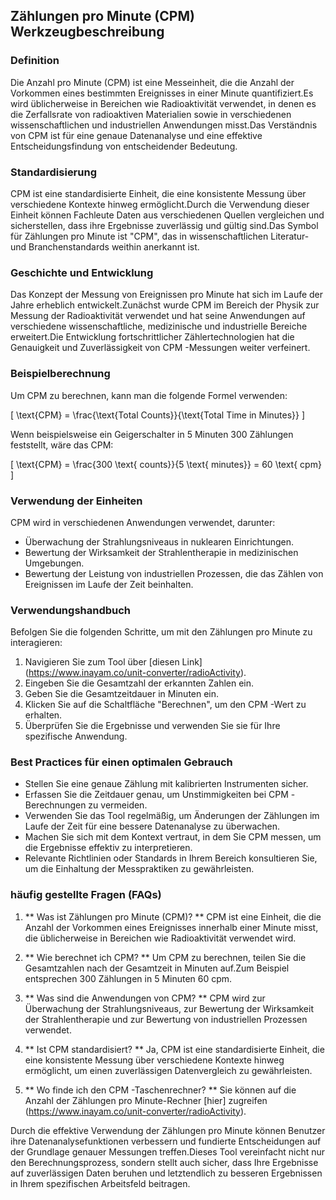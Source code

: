 ## Zählungen pro Minute (CPM) Werkzeugbeschreibung

### Definition
Die Anzahl pro Minute (CPM) ist eine Messeinheit, die die Anzahl der Vorkommen eines bestimmten Ereignisses in einer Minute quantifiziert.Es wird üblicherweise in Bereichen wie Radioaktivität verwendet, in denen es die Zerfallsrate von radioaktiven Materialien sowie in verschiedenen wissenschaftlichen und industriellen Anwendungen misst.Das Verständnis von CPM ist für eine genaue Datenanalyse und eine effektive Entscheidungsfindung von entscheidender Bedeutung.

### Standardisierung
CPM ist eine standardisierte Einheit, die eine konsistente Messung über verschiedene Kontexte hinweg ermöglicht.Durch die Verwendung dieser Einheit können Fachleute Daten aus verschiedenen Quellen vergleichen und sicherstellen, dass ihre Ergebnisse zuverlässig und gültig sind.Das Symbol für Zählungen pro Minute ist "CPM", das in wissenschaftlichen Literatur- und Branchenstandards weithin anerkannt ist.

### Geschichte und Entwicklung
Das Konzept der Messung von Ereignissen pro Minute hat sich im Laufe der Jahre erheblich entwickelt.Zunächst wurde CPM im Bereich der Physik zur Messung der Radioaktivität verwendet und hat seine Anwendungen auf verschiedene wissenschaftliche, medizinische und industrielle Bereiche erweitert.Die Entwicklung fortschrittlicher Zählertechnologien hat die Genauigkeit und Zuverlässigkeit von CPM -Messungen weiter verfeinert.

### Beispielberechnung
Um CPM zu berechnen, kann man die folgende Formel verwenden:

\[ \text{CPM} = \frac{\text{Total Counts}}{\text{Total Time in Minutes}} \]

Wenn beispielsweise ein Geigerschalter in 5 Minuten 300 Zählungen feststellt, wäre das CPM:

\[ \text{CPM} = \frac{300 \text{ counts}}{5 \text{ minutes}} = 60 \text{ cpm} \]

### Verwendung der Einheiten
CPM wird in verschiedenen Anwendungen verwendet, darunter:
- Überwachung der Strahlungsniveaus in nuklearen Einrichtungen.
- Bewertung der Wirksamkeit der Strahlentherapie in medizinischen Umgebungen.
- Bewertung der Leistung von industriellen Prozessen, die das Zählen von Ereignissen im Laufe der Zeit beinhalten.

### Verwendungshandbuch
Befolgen Sie die folgenden Schritte, um mit den Zählungen pro Minute zu interagieren:
1. Navigieren Sie zum Tool über [diesen Link] (https://www.inayam.co/unit-converter/radioActivity).
2. Eingeben Sie die Gesamtzahl der erkannten Zahlen ein.
3. Geben Sie die Gesamtzeitdauer in Minuten ein.
4. Klicken Sie auf die Schaltfläche "Berechnen", um den CPM -Wert zu erhalten.
5. Überprüfen Sie die Ergebnisse und verwenden Sie sie für Ihre spezifische Anwendung.

### Best Practices für einen optimalen Gebrauch
- Stellen Sie eine genaue Zählung mit kalibrierten Instrumenten sicher.
- Erfassen Sie die Zeitdauer genau, um Unstimmigkeiten bei CPM -Berechnungen zu vermeiden.
- Verwenden Sie das Tool regelmäßig, um Änderungen der Zählungen im Laufe der Zeit für eine bessere Datenanalyse zu überwachen.
- Machen Sie sich mit dem Kontext vertraut, in dem Sie CPM messen, um die Ergebnisse effektiv zu interpretieren.
- Relevante Richtlinien oder Standards in Ihrem Bereich konsultieren Sie, um die Einhaltung der Messpraktiken zu gewährleisten.

### häufig gestellte Fragen (FAQs)

1. ** Was ist Zählungen pro Minute (CPM)? **
CPM ist eine Einheit, die die Anzahl der Vorkommen eines Ereignisses innerhalb einer Minute misst, die üblicherweise in Bereichen wie Radioaktivität verwendet wird.

2. ** Wie berechnet ich CPM? **
Um CPM zu berechnen, teilen Sie die Gesamtzahlen nach der Gesamtzeit in Minuten auf.Zum Beispiel entsprechen 300 Zählungen in 5 Minuten 60 cpm.

3. ** Was sind die Anwendungen von CPM? **
CPM wird zur Überwachung der Strahlungsniveaus, zur Bewertung der Wirksamkeit der Strahlentherapie und zur Bewertung von industriellen Prozessen verwendet.

4. ** Ist CPM standardisiert? **
Ja, CPM ist eine standardisierte Einheit, die eine konsistente Messung über verschiedene Kontexte hinweg ermöglicht, um einen zuverlässigen Datenvergleich zu gewährleisten.

5. ** Wo finde ich den CPM -Taschenrechner? **
Sie können auf die Anzahl der Zählungen pro Minute-Rechner [hier] zugreifen (https://www.inayam.co/unit-converter/radioActivity).

Durch die effektive Verwendung der Zählungen pro Minute können Benutzer ihre Datenanalysefunktionen verbessern und fundierte Entscheidungen auf der Grundlage genauer Messungen treffen.Dieses Tool vereinfacht nicht nur den Berechnungsprozess, sondern stellt auch sicher, dass Ihre Ergebnisse auf zuverlässigen Daten beruhen und letztendlich zu besseren Ergebnissen in Ihrem spezifischen Arbeitsfeld beitragen.